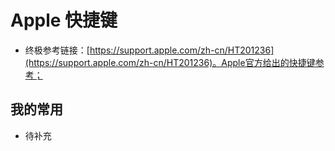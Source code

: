 # Apple 快捷键


- 终极参考链接：[https://support.apple.com/zh-cn/HT201236](https://support.apple.com/zh-cn/HT201236)。Apple官方给出的快捷键参考；
  

## 我的常用

- 待补充
  